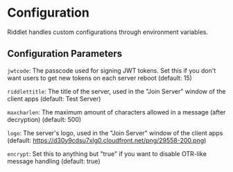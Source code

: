 # Configuration

Riddlet handles custom configurations through environment variables. 

## Configuration Parameters

`jwtcode`: The passcode used for signing JWT tokens. Set this if you don't want users to get new tokens on each server reboot (default: 15)

`riddlettitle`: The title of the server, used in the "Join Server" window of the client apps (default: Test Server)

`maxcharlen`: The maximum amount of characters allowed in a message (after decryption) (default: 500)

`logo`: The server's logo, used in the "Join Server" window of the client apps (default: https://d30y9cdsu7xlg0.cloudfront.net/png/29558-200.png)

`encrypt`: Set this to anything but "true" if you want to disable OTR-like message handling (default: true)
